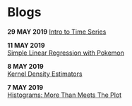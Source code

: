# Blogs

**29 MAY 2019**
<a href="blogs/time-series-1/time-series-2.nb.html">Intro to Time Series</a>  

**11 MAY 2019**  
<a href="blogs/regression-1/regression-1.nb.html">Simple Linear Regression with Pokemon</a>  

**8 MAY 2019**  
<a href="blogs/kde-1/kde-1.nb.html">Kernel Density Estimators</a>  

**7 MAY 2019**  
<a href="blogs/histograms-1/histograms-1.nb.html">Histograms: More Than Meets The Plot</a>  
